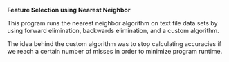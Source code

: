 <b> Feature Selection using Nearest Neighbor </b>

This program runs the nearest neighbor algorithm on text file data sets by using forward elimination, backwards elimination, and a custom algorithm.

The idea behind the custom algorithm was to stop calculating accuracies if we reach a certain number of misses in order to minimize program runtime.
